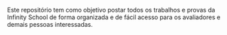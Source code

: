 Este repositório tem como objetivo postar todos os trabalhos e provas da Infinity School de forma organizada e de fácil acesso para os avaliadores e demais pessoas interessadas.
